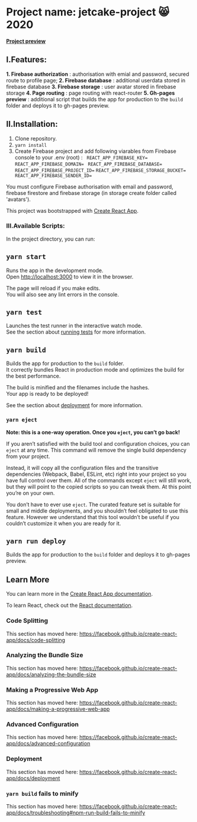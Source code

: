 # Project name: jetcake-project :smile_cat: 2020

**[Project preview](https://miedzyslowami.github.io/jetcake-project/)**

## **I.Features:**  

**1. Firebase authorization** :
      authorisation with emial and password, secured route to profile page;
**2. Firebase database** :
      additional userdata stored in firebase database 
**3. Firebase storage** :
      user avatar stored in firebase storage
**4. Page routing** :
      page routing with react-router
**5. Gh-pages preview** :
      additional script that builds the app for production to the `build` folder and deploys it to gh-pages preview.
      
## **II.Installation:**
1. Clone repository.
2. `yarn install`
3. Create Firebase project and add following viarables from Firebase console to your .env (root) :
     ` REACT_APP_FIREBASE_KEY=`
     ` REACT_APP_FIREBASE_DOMAIN=`
     ` REACT_APP_FIREBASE_DATABASE=`
      `REACT_APP_FIREBASE_PROJECT_ID=`
      `REACT_APP_FIREBASE_STORAGE_BUCKET=`
     ` REACT_APP_FIREBASE_SENDER_ID=`

You must configure Firebase authorisation with email and password, firebase firestore and firebase storage (in storage create folder called 'avatars').

This project was bootstrapped with [Create React App](https://github.com/facebook/create-react-app).

### **III.Available Scripts:**

In the project directory, you can run:

## `yarn start`

Runs the app in the development mode.<br />
Open [http://localhost:3000](http://localhost:3000) to view it in the browser.

The page will reload if you make edits.<br />
You will also see any lint errors in the console.

## `yarn test`

Launches the test runner in the interactive watch mode.<br />
See the section about [running tests](https://facebook.github.io/create-react-app/docs/running-tests) for more information.

## `yarn build`

Builds the app for production to the `build` folder.<br />
It correctly bundles React in production mode and optimizes the build for the best performance.

The build is minified and the filenames include the hashes.<br />
Your app is ready to be deployed!

See the section about [deployment](https://facebook.github.io/create-react-app/docs/deployment) for more information.

### `yarn eject`

**Note: this is a one-way operation. Once you `eject`, you can’t go back!**

If you aren’t satisfied with the build tool and configuration choices, you can `eject` at any time. This command will remove the single build dependency from your project.

Instead, it will copy all the configuration files and the transitive dependencies (Webpack, Babel, ESLint, etc) right into your project so you have full control over them. All of the commands except `eject` will still work, but they will point to the copied scripts so you can tweak them. At this point you’re on your own.

You don’t have to ever use `eject`. The curated feature set is suitable for small and middle deployments, and you shouldn’t feel obligated to use this feature. However we understand that this tool wouldn’t be useful if you couldn’t customize it when you are ready for it.

## `yarn run deploy`
Builds the app for production to the `build` folder and deploys it to gh-pages preview.

## Learn More

You can learn more in the [Create React App documentation](https://facebook.github.io/create-react-app/docs/getting-started).

To learn React, check out the [React documentation](https://reactjs.org/).

### Code Splitting

This section has moved here: https://facebook.github.io/create-react-app/docs/code-splitting

### Analyzing the Bundle Size

This section has moved here: https://facebook.github.io/create-react-app/docs/analyzing-the-bundle-size

### Making a Progressive Web App

This section has moved here: https://facebook.github.io/create-react-app/docs/making-a-progressive-web-app

### Advanced Configuration

This section has moved here: https://facebook.github.io/create-react-app/docs/advanced-configuration

### Deployment

This section has moved here: https://facebook.github.io/create-react-app/docs/deployment

### `yarn build` fails to minify

This section has moved here: https://facebook.github.io/create-react-app/docs/troubleshooting#npm-run-build-fails-to-minify

